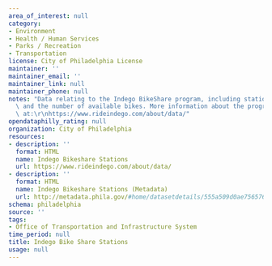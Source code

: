```yaml
---
area_of_interest: null
category:
- Environment
- Health / Human Services
- Parks / Recreation
- Transportation
license: City of Philadelphia License
maintainer: ''
maintainer_email: ''
maintainer_link: null
maintainer_phone: null
notes: "Data relating to the Indego BikeShare program, including station locations\
  \ and the number of available bikes. More information about the program is available\
  \ at:\r\nhttps://www.rideindego.com/about/data/"
opendataphilly_rating: null
organization: City of Philadelphia
resources:
- description: ''
  format: HTML
  name: Indego Bikeshare Stations
  url: https://www.rideindego.com/about/data/
- description: ''
  format: HTML
  name: Indego Bikeshare Stations (Metadata)
  url: http://metadata.phila.gov/#home/datasetdetails/555a509d0ae7565761d9578c/representationdetails/5592d91f57efad1c29b97937/
schema: philadelphia
source: ''
tags:
- Office of Transportation and Infrastructure System
time_period: null
title: Indego Bike Share Stations
usage: null
---
```

